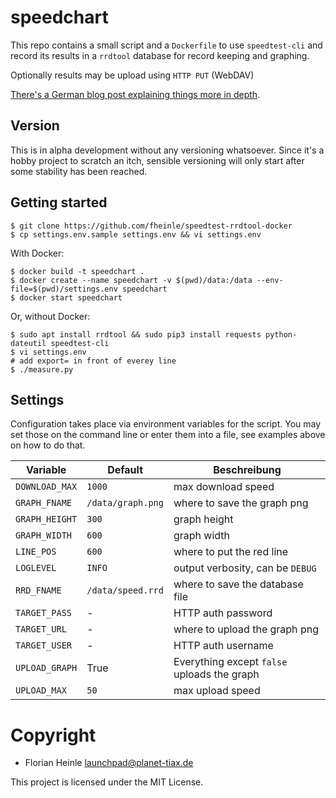 # speedchart

This repo contains a small script and a `Dockerfile` to use `speedtest-cli`
and record its results in a `rrdtool` database for record keeping and graphing.

Optionally results may be upload using `HTTP PUT` (WebDAV)

[There's a German blog post explaining things more in depth](https://blog.florianheinle.de/speedtest-rrdtool-docker).

## Version

This is in alpha development without any versioning whatsoever. Since it's
a hobby project to scratch an itch, sensible versioning will only start after
some stability has been reached.

## Getting started

```shell
$ git clone https://github.com/fheinle/speedtest-rrdtool-docker
$ cp settings.env.sample settings.env && vi settings.env
```

With Docker:

```shell
$ docker build -t speedchart .
$ docker create --name speedchart -v $(pwd)/data:/data --env-file=$(pwd)/settings.env speedchart
$ docker start speedchart
```

Or, without Docker:

```shell
$ sudo apt install rrdtool && sudo pip3 install requests python-dateutil speedtest-cli
$ vi settings.env
# add export= in front of everey line
$ ./measure.py
```


## Settings

Configuration takes place via environment variables for the script. You may set
those on the command line or enter them into a file, see examples above on how
to do that.

| Variable       | Default           | Beschreibung                                |
|----------------|-------------------|---------------------------------------------|
| `DOWNLOAD_MAX` | `1000`            | max download speed                          |
| `GRAPH_FNAME`  | `/data/graph.png` | where to save the graph png                 |
| `GRAPH_HEIGHT` | `300`             | graph height                                |
| `GRAPH_WIDTH`  | `600`             | graph width                                 |
| `LINE_POS`     | `600`             | where to put the red line                   |
| `LOGLEVEL`     | `INFO`            | output verbosity, can be `DEBUG`            |
| `RRD_FNAME`    | `/data/speed.rrd` | where to save the database file             |
| `TARGET_PASS`  | -                 | HTTP auth password                          |
| `TARGET_URL`   | -                 | where to upload the graph png               |
| `TARGET_USER`  | -                 | HTTP auth username                          |
| `UPLOAD_GRAPH` | True              | Everything except `false` uploads the graph |
| `UPLOAD_MAX`   | `50`              | max upload speed                            |

# Copyright

* Florian Heinle <launchpad@planet-tiax.de>

This project is licensed under the MIT License.
